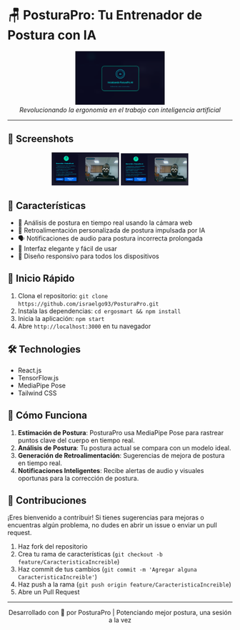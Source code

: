 # 🪑 PosturaPro: Tu Entrenador de Postura con IA

<div align="center">
  <img src="https://github.com/israelgo93/PosturaPro/blob/main/public/screenshots/ergosmart.png?raw=true" alt="PosturaPro Logo" width="200"/>
  <br>
  <em>Revolucionando la ergonomía en el trabajo con inteligencia artificial</em>
</div>

---

## 📸 Screenshots

<div align="center">
  <img src="https://github.com/israelgo93/PosturaPro/blob/main/public/screenshots/img1.png?raw=true" alt="Main Interface" width="30%"/>
  <img src="https://github.com/israelgo93/PosturaPro/blob/main/public/screenshots/img2.png?raw=true" alt="Posture Feedback" width="30%"/>
</div>

## 🌟 Características

- 🎥 Análisis de postura en tiempo real usando la cámara web
- 🤖 Retroalimentación personalizada de postura impulsada por IA
- 🗣️ Notificaciones de audio para postura incorrecta prolongada
- 🎨 Interfaz elegante y fácil de usar
- 📱 Diseño responsivo para todos los dispositivos

## 🚀 Inicio Rápido

1. Clona el repositorio:   ```
   git clone https://github.com/israelgo93/PosturaPro.git   ```
2. Instala las dependencias:   ```
   cd ergosmart && npm install   ```
3. Inicia la aplicación:   ```
   npm start   ```
4. Abre `http://localhost:3000` en tu navegador

## 🛠️ Technologies

- React.js
- TensorFlow.js
- MediaPipe Pose
- Tailwind CSS

## 🧠 Cómo Funciona

1. **Estimación de Postura**: PosturaPro usa MediaPipe Pose para rastrear puntos clave del cuerpo en tiempo real.
2. **Análisis de Postura**: Tu postura actual se compara con un modelo ideal.
3. **Generación de Retroalimentación**: Sugerencias de mejora de postura en tiempo real.
4. **Notificaciones Inteligentes**: Recibe alertas de audio y visuales oportunas para la corrección de postura.


## 🤝 Contribuciones

¡Eres bienvenido a contribuir! Si tienes sugerencias para mejoras o encuentras algún problema, no dudes en abrir un issue o enviar un pull request.

1. Haz fork del repositorio
2. Crea tu rama de características (`git checkout -b feature/CaracteristicaIncreible`)
3. Haz commit de tus cambios (`git commit -m 'Agregar alguna CaracteristicaIncreible'`)
4. Haz push a la rama (`git push origin feature/CaracteristicaIncreible`)
5. Abre un Pull Request

---

<div align="center">
  Desarrollado con 💙 por PosturaPro | Potenciando mejor postura, una sesión a la vez
</div>
